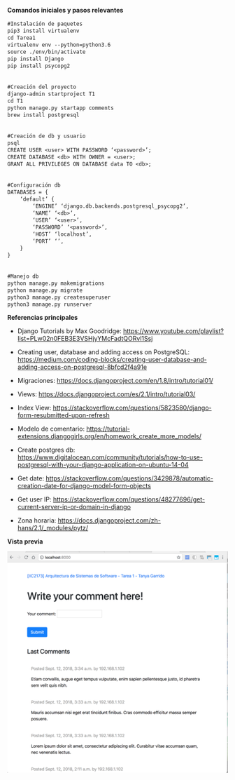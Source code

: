 **Comandos iniciales y pasos relevantes**

	#Instalación de paquetes
	pip3 install virtualenv
	cd Tarea1
	virtualenv env --python=python3.6
	source ./env/bin/activate
	pip install Django
	pip install psycopg2
	
	
	#Creación del proyecto
	django-admin startproject T1
	cd T1
	python manage.py startapp comments
	brew install postgresql
	
	
	#Creación de db y usuario
	psql
	CREATE USER <user> WITH PASSWORD ‘<password>’;
	CREATE DATABASE <db> WITH OWNER = <user>;
	GRANT ALL PRIVILEGES ON DATABASE data TO <db>;
	
	
	#Configuración db
	DATABASES = {
	    ‘default’ {
	        ‘ENGINE’ ‘django.db.backends.postgresql_psycopg2’,
	        ‘NAME’ ‘<db>’,
	        ‘USER’ ‘<user>’,
	        ‘PASSWORD’ ‘<password>’,
	        ‘HOST’ ‘localhost’,
	        ‘PORT’ ‘’,
	    }
	}
	
	
	#Manejo db
	python manage.py makemigrations
	python manage.py migrate
	python3 manage.py createsuperuser
	python3 manage.py runserver


**Referencias principales**

* Django Tutorials by Max Goodridge: 
https://www.youtube.com/playlist?list=PLw02n0FEB3E3VSHjyYMcFadtQORvl1Ssj

* Creating user, database and adding access on PostgreSQL: 
https://medium.com/coding-blocks/creating-user-database-and-adding-access-on-postgresql-8bfcd2f4a91e

* Migraciones: 
https://docs.djangoproject.com/en/1.8/intro/tutorial01/

* Views: 
https://docs.djangoproject.com/es/2.1/intro/tutorial03/

* Index View: 
https://stackoverflow.com/questions/5823580/django-form-resubmitted-upon-refresh

* Modelo de comentario: 
https://tutorial-extensions.djangogirls.org/en/homework_create_more_models/

* Create postgres db: 
https://www.digitalocean.com/community/tutorials/how-to-use-postgresql-with-your-django-application-on-ubuntu-14-04

* Get date: 
https://stackoverflow.com/questions/3429878/automatic-creation-date-for-django-model-form-objects

* Get user IP: 
https://stackoverflow.com/questions/48277696/get-current-server-ip-or-domain-in-django

* Zona horaria: 
https://docs.djangoproject.com/zh-hans/2.1/_modules/pytz/

**Vista previa**

![alt text](https://raw.githubusercontent.com/tcgarrido/IIC2173_T1/master/image.png)

